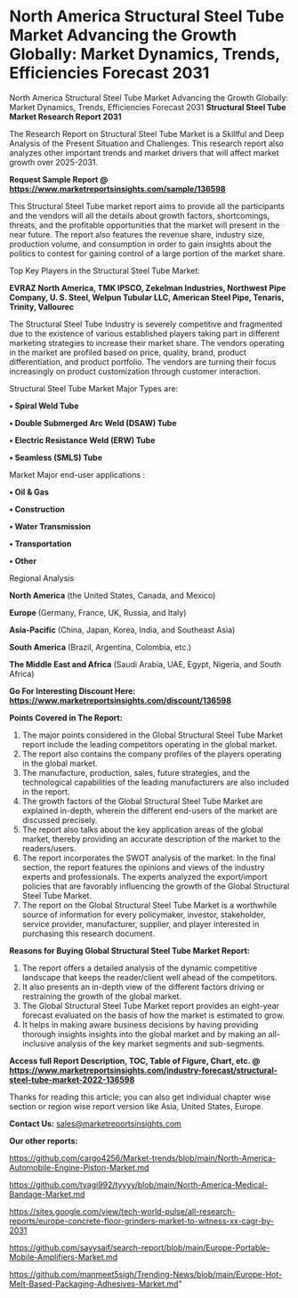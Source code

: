 # North America Structural Steel Tube Market Advancing the Growth Globally: Market Dynamics, Trends, Efficiencies Forecast 2031
 North America Structural Steel Tube Market Advancing the Growth Globally: Market Dynamics, Trends, Efficiencies Forecast 2031
<strong>Structural Steel Tube Market Research Report 2031</strong>

The Research Report on Structural Steel Tube Market is a Skillful and Deep Analysis of the Present Situation and Challenges. This research report also analyzes other important trends and market drivers that will affect market growth over 2025-2031.

<strong>Request Sample Report @ <a href=https://www.marketreportsinsights.com/sample/136598>https://www.marketreportsinsights.com/sample/136598</a></strong>

This Structural Steel Tube market report aims to provide all the participants and the vendors will all the details about growth factors, shortcomings, threats, and the profitable opportunities that the market will present in the near future. The report also features the revenue share, industry size, production volume, and consumption in order to gain insights about the politics to contest for gaining control of a large portion of the market share.

Top Key Players in the Structural Steel Tube Market:

<strong>EVRAZ North America, TMK IPSCO, Zekelman Industries, Northwest Pipe Company, U. S. Steel, Welpun Tubular LLC, American Steel Pipe, Tenaris, Trinity, Vallourec</strong>

The Structural Steel Tube Industry is severely competitive and fragmented due to the existence of various established players taking part in different marketing strategies to increase their market share. The vendors operating in the market are profiled based on price, quality, brand, product differentiation, and product portfolio. The vendors are turning their focus increasingly on product customization through customer interaction.

Structural Steel Tube Market Major Types are:

<strong>• Spiral Weld Tube

• Double Submerged Arc Weld (DSAW) Tube

• Electric Resistance Weld (ERW) Tube

• Seamless (SMLS) Tube</strong>

Market Major end-user applications :

<strong>• Oil & Gas

• Construction

• Water Transmission

• Transportation

• Other</strong>

Regional Analysis

</u><strong><b>North America</b></strong> (the United States, Canada, and Mexico)

<strong><b>Europe </b></strong>(Germany, France, UK, Russia, and Italy)

<strong><b>Asia-Pacific</b></strong> (China, Japan, Korea, India, and Southeast Asia)

<strong><b>South America</b></strong> (Brazil, Argentina, Colombia, etc.)

<strong><b>The Middle East and Africa</b></strong> (Saudi Arabia, UAE, Egypt, Nigeria, and South Africa)

<strong>Go For Interesting Discount Here: <a href=https://www.marketreportsinsights.com/discount/136598>https://www.marketreportsinsights.com/discount/136598</a></strong>

<strong>Points Covered in The Report:</strong>
<ol>
  <li>The major points considered in the Global Structural Steel Tube Market report include the leading competitors operating in the global market.</li>
  <li>The report also contains the company profiles of the players operating in the global market.</li>
  <li>The manufacture, production, sales, future strategies, and the technological capabilities of the leading manufacturers are also included in the report.</li>
  <li>The growth factors of the Global Structural Steel Tube Market are explained in-depth, wherein the different end-users of the market are discussed precisely.</li>
  <li>The report also talks about the key application areas of the global market, thereby providing an accurate description of the market to the readers/users.</li>
  <li>The report incorporates the SWOT analysis of the market. In the final section, the report features the opinions and views of the industry experts and professionals. The experts analyzed the export/import policies that are favorably influencing the growth of the Global Structural Steel Tube Market.</li>
  <li>The report on the Global Structural Steel Tube Market is a worthwhile source of information for every policymaker, investor, stakeholder, service provider, manufacturer, supplier, and player interested in purchasing this research document.</li>
</ol>
<strong>Reasons for Buying Global Structural Steel Tube Market Report:</strong>

<ol>
  <li>The report offers a detailed analysis of the dynamic competitive landscape that keeps the reader/client well ahead of the competitors.</li>
  <li>It also presents an in-depth view of the different factors driving or restraining the growth of the global market.</li>
  <li>The Global Structural Steel Tube Market report provides an eight-year forecast evaluated on the basis of how the market is estimated to grow.</li>
  <li>It helps in making aware business decisions by having providing thorough insights insights into the global market and by making an all-inclusive analysis of the key market segments and sub-segments.</li>
</ol>
<strong>Access full Report Description, TOC, Table of Figure, Chart, etc. @ <a href=https://www.marketreportsinsights.com/industry-forecast/structural-steel-tube-market-2022-136598>https://www.marketreportsinsights.com/industry-forecast/structural-steel-tube-market-2022-136598</a></strong>


Thanks for reading this article; you can also get individual chapter wise section or region wise report version like Asia, United States, Europe.

<strong>Contact Us:</strong>
sales@marketreportsinsights.com

<strong>Our other reports:</strong>

<a href=https://github.com/cargo4256/Market-trends/blob/main/North-America-Automobile-Engine-Piston-Market.md>https://github.com/cargo4256/Market-trends/blob/main/North-America-Automobile-Engine-Piston-Market.md</a>

<a href=https://github.com/tyagi992/tyyyy/blob/main/North-America-Medical-Bandage-Market.md>https://github.com/tyagi992/tyyyy/blob/main/North-America-Medical-Bandage-Market.md</a>

<a href=https://sites.google.com/view/tech-world-pulse/all-research-reports/europe-concrete-floor-grinders-market-to-witness-xx-cagr-by-2031>https://sites.google.com/view/tech-world-pulse/all-research-reports/europe-concrete-floor-grinders-market-to-witness-xx-cagr-by-2031</a>

<a href=https://github.com/sayysaif/search-report/blob/main/Europe-Portable-Mobile-Amplifiers-Market.md>https://github.com/sayysaif/search-report/blob/main/Europe-Portable-Mobile-Amplifiers-Market.md</a>

<a href=https://github.com/manmeet5sigh/Trending-News/blob/main/Europe-Hot-Melt-Based-Packaging-Adhesives-Market.md>https://github.com/manmeet5sigh/Trending-News/blob/main/Europe-Hot-Melt-Based-Packaging-Adhesives-Market.md</a>"
